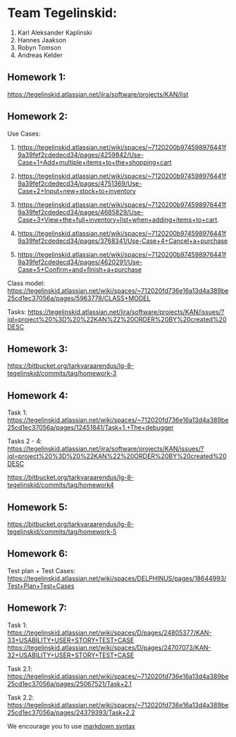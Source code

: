 # Team Tegelinskid:
1. Karl Aleksander Kaplinski	
2. Hannes Jaakson
3. Robyn Tomson
4. Andreas Kelder

## Homework 1:
https://tegelinskid.atlassian.net/jira/software/projects/KAN/list

## Homework 2:
Use Cases:
1. https://tegelinskid.atlassian.net/wiki/spaces/~7120200b974598976441f9a39fef2cdedecd34/pages/4259842/Use-Case+1+Add+multiple+items+to+the+shopping+cart

2. https://tegelinskid.atlassian.net/wiki/spaces/~7120200b974598976441f9a39fef2cdedecd34/pages/4751369/Use-Case+2+Input+new+stock+to+inventory

3. https://tegelinskid.atlassian.net/wiki/spaces/~7120200b974598976441f9a39fef2cdedecd34/pages/4685829/Use-Case+3+View+the+full+inventory+list+when+adding+items+to+cart.

4. https://tegelinskid.atlassian.net/wiki/spaces/~7120200b974598976441f9a39fef2cdedecd34/pages/3768341/Use-Case+4+Cancel+a+purchase

5. https://tegelinskid.atlassian.net/wiki/spaces/~7120200b974598976441f9a39fef2cdedecd34/pages/4620291/Use-Case+5+Confirm+and+finish+a+purchase

Class model:
https://tegelinskid.atlassian.net/wiki/spaces/~712020fd736e16a13d4a389be25cd1ec37056a/pages/5963778/CLASS+MODEL

Tasks:
https://tegelinskid.atlassian.net/jira/software/projects/KAN/issues/?jql=project%20%3D%20%22KAN%22%20ORDER%20BY%20created%20DESC

## Homework 3:
https://bitbucket.org/tarkvaraarendus/lg-8-tegelinskid/commits/tag/homework-3

## Homework 4:
Task 1: https://tegelinskid.atlassian.net/wiki/spaces/~712020fd736e16a13d4a389be25cd1ec37056a/pages/12451841/Task+1.+The+debugger

Tasks 2 - 4: https://tegelinskid.atlassian.net/jira/software/projects/KAN/issues/?jql=project%20%3D%20%22KAN%22%20ORDER%20BY%20created%20DESC

https://bitbucket.org/tarkvaraarendus/lg-8-tegelinskid/commits/tag/homework4

## Homework 5:
https://bitbucket.org/tarkvaraarendus/lg-8-tegelinskid/commits/tag/homework-5

## Homework 6:
Test plan + Test Cases: https://tegelinskid.atlassian.net/wiki/spaces/DELPHINUS/pages/18644993/Test+Plan+Test+Cases

## Homework 7:
Task 1: https://tegelinskid.atlassian.net/wiki/spaces/D/pages/24805377/KAN-33+USABILITY+USER+STORY+TEST+CASE
https://tegelinskid.atlassian.net/wiki/spaces/D/pages/24707073/KAN-32+USABILITY+USER+STORY+TEST+CASE

Task 2.1: https://tegelinskid.atlassian.net/wiki/spaces/~712020fd736e16a13d4a389be25cd1ec37056a/pages/25067521/Task+2.1

Task 2.2: https://tegelinskid.atlassian.net/wiki/spaces/~712020fd736e16a13d4a389be25cd1ec37056a/pages/24379393/Task+2.2

We encourage you to use [markdown syntax](https://confluence.atlassian.com/bitbucketserver/markdown-syntax-guide-776639995.html)